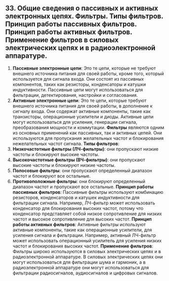 ## 33. Общие сведения о пассивных и активных электронных цепях. Фильтры. Типы фильтров. Принцип работы пассивных фильтров. Принцип работы активных фильтров. Применение фильтров в силовых электрических цепях и в радиоэлектронной аппаратуре. 

1. **Пассивные электронные цепи**: Это те цепи, которые не требуют внешнего источника питания для своей работы, кроме того, который используется для сигнала входа. Они состоят из пассивных компонентов, таких как резисторы, конденсаторы и катушки индуктивности. Пассивные цепи могут использоваться для фильтрации, детектирования, настройки и согласования.
2. **Активные электронные цепи**: Это те цепи, которые требуют внешнего источника питания для своей работы, в дополнение к сигналу входа. Они содержат активные компоненты, такие как транзисторы, операционные усилители и диоды. Активные цепи могут использоваться для усиления, генерации сигнала, преобразования мощности и коммутации.
**Фильтры** являются одним из основных применений как пассивных, так и активных цепей. Они используются для пропускания желательных частот и блокирования нежелательных частот сигнала.
**Типы фильтров**:
1. **Низкочастотные фильтры (ЛЧ-фильтры)**: они пропускают низкие частоты и блокируют высокие частоты.
2. **Высокочастотные фильтры (ВЧ-фильтры)**: они пропускают высокие частоты и блокируют низкие частоты.
3. **Полосовые фильтры**: они пропускают определенный диапазон частот и блокируют все остальные.
4. **Противоположные фильтры**: они блокируют определенный диапазон частот и пропускают все остальные.
**Принцип работы пассивных фильтров**: Пассивные фильтры используют комбинацию резисторов, конденсаторов и катушек индуктивности для фильтрации сигнала. Например, ЛЧ-фильтр может использовать конденсатор для блокирования высоких частот, потому что конденсатор представляет собой низкое сопротивление для низких частот и высокое сопротивление для высоких частот.
**Принцип работы активных фильтров**: Активные фильтры используют активные компоненты, такие как операционные усилители, для усиления сигнала и фильтрации. Например, активный ЛЧ-фильтр может использовать операционный усилитель для усиления низких частот и блокирования высоких частот.
**Применение фильтров**: Фильтры широко используются в силовых электрических цепях и в радиоэлектронной аппаратуре. В силовых электрических цепях они могут использоваться для фильтрации шума и гармоник, а в радиоэлектронной аппаратуре они могут использоваться для фильтрации радиосигналов, аудиосигналов и цифровых сигналов.
